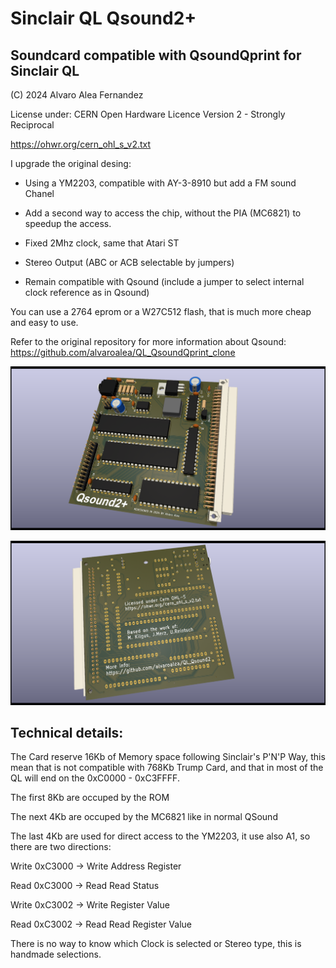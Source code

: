 # Sinclair QL Qsound2+
## Soundcard compatible with QsoundQprint for Sinclair QL

(C) 2024 Alvaro Alea Fernandez

License under: CERN Open Hardware Licence Version 2 - Strongly Reciprocal

https://ohwr.org/cern_ohl_s_v2.txt

I upgrade the original desing:

- Using a YM2203, compatible with AY-3-8910 but add a FM sound Chanel
- Add a second way to access the chip, without the PIA (MC6821) to speedup the access.
- Fixed 2Mhz clock, same that Atari ST
- Stereo Output (ABC or ACB selectable by jumpers)

- Remain compatible with Qsound (include a jumper to select internal clock reference as in Qsound)

You can use a 2764 eprom or a W27C512 flash, that is much more cheap and easy to use.

Refer to the original repository for more information about Qsound: https://github.com/alvaroalea/QL_QsoundQprint_clone

![My image](QL_Qsound_1.png) 

![My image](QL_Qsound_2.png) 

## Technical details:
The Card reserve 16Kb of Memory space following Sinclair's P'N'P Way, this mean that is not compatible with 768Kb Trump Card, and that in most of the QL will end on the 0xC0000 - 0xC3FFFF.

The first 8Kb are occuped by the ROM

The next  4Kb are occuped by the MC6821 like in normal QSound

The last 4Kb are used for direct access to the YM2203, it use also A1, so there are two directions:

Write 0xC3000 ->  Write Address Register

Read  0xC3000 -> Read Read Status

Write 0xC3002 -> Write Register Value

Read  0xC3002 -> Read Read Register Value

There is no way to know which Clock is selected or Stereo type, this is handmade selections.




